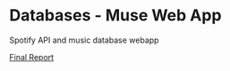 # Databases - Muse Web App

Spotify API and music database webapp

[Final Report](./databases_final_report.pdf)
